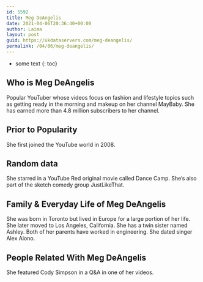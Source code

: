 ```yaml
---
id: 5592
title: Meg DeAngelis
date: 2021-04-06T20:36:40+00:00
author: Laima
layout: post
guid: https://ukdataservers.com/meg-deangelis/
permalink: /04/06/meg-deangelis/
---
```


* some text
{: toc}


## Who is Meg DeAngelis
                  
                  
                  
Popular YouTuber whose videos focus on fashion and lifestyle topics such as getting ready in the morning and makeup on her channel MayBaby. She has earned more than 4.8 million subscribers to her channel.
                  
              
            
              
            
                
                
                
## Prior to Popularity
                  
                  
                  
She first joined the YouTube world in 2008.
                  
              
            
              
            
                
                
                
## Random data
                  
                  
                  
She starred in a YouTube Red original movie called Dance Camp. She&#8217;s also part of the sketch comedy group JustLikeThat.
                  
              
            
              
            
                
                
                
## Family & Everyday Life of Meg DeAngelis
                  
                  
                  
She was born in Toronto but lived in Europe for a large portion of her life. She later moved to Los Angeles, California. She has a twin sister named Ashley. Both of her parents have worked in engineering. She dated singer Alex Aiono.
                  
              
            
              
            
                
                
                
## People Related With Meg DeAngelis
                  
                  
                  
She featured Cody Simpson in a Q&A in one of her videos.
                  
              
            
              
            
                
              
            
              
              
            
            
              
            
          
          
          